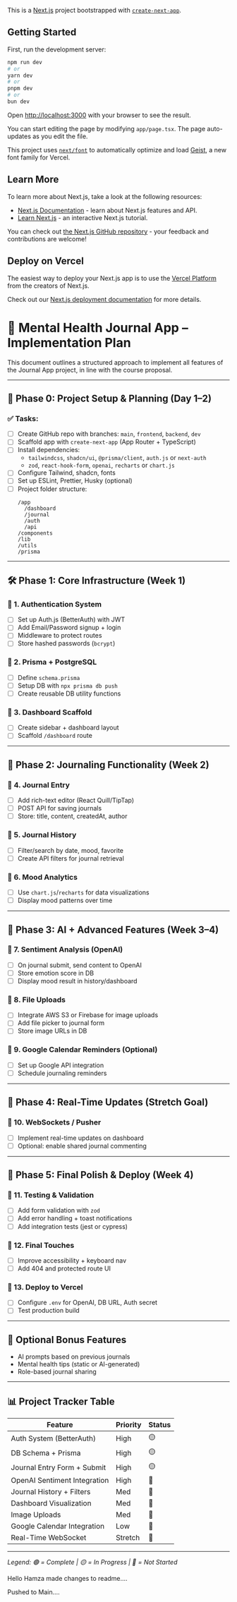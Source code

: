 This is a [Next.js](https://nextjs.org) project bootstrapped with [`create-next-app`](https://nextjs.org/docs/app/api-reference/cli/create-next-app).

## Getting Started

First, run the development server:

```bash
npm run dev
# or
yarn dev
# or
pnpm dev
# or
bun dev
```

Open [http://localhost:3000](http://localhost:3000) with your browser to see the result.

You can start editing the page by modifying `app/page.tsx`. The page auto-updates as you edit the file.

This project uses [`next/font`](https://nextjs.org/docs/app/building-your-application/optimizing/fonts) to automatically optimize and load [Geist](https://vercel.com/font), a new font family for Vercel.

## Learn More

To learn more about Next.js, take a look at the following resources:

- [Next.js Documentation](https://nextjs.org/docs) - learn about Next.js features and API.
- [Learn Next.js](https://nextjs.org/learn) - an interactive Next.js tutorial.

You can check out [the Next.js GitHub repository](https://github.com/vercel/next.js) - your feedback and contributions are welcome!

## Deploy on Vercel

The easiest way to deploy your Next.js app is to use the [Vercel Platform](https://vercel.com/new?utm_medium=default-template&filter=next.js&utm_source=create-next-app&utm_campaign=create-next-app-readme) from the creators of Next.js.

Check out our [Next.js deployment documentation](https://nextjs.org/docs/app/building-your-application/deploying) for more details.



# 📘 Mental Health Journal App – Implementation Plan

This document outlines a structured approach to implement all features of the Journal App project, in line with the course proposal.

---

## 📐 Phase 0: Project Setup & Planning (Day 1–2)

### ✅ Tasks:
- [ ] Create GitHub repo with branches: `main`, `frontend`, `backend`, `dev`
- [ ] Scaffold app with `create-next-app` (App Router + TypeScript)
- [ ] Install dependencies:
  - `tailwindcss`, `shadcn/ui`, `@prisma/client`, `auth.js` or `next-auth`
  - `zod`, `react-hook-form`, `openai`, `recharts` or `chart.js`
- [ ] Configure Tailwind, shadcn, fonts
- [ ] Set up ESLint, Prettier, Husky (optional)
- [ ] Project folder structure:
  ```
  /app
    /dashboard
    /journal
    /auth
    /api
  /components
  /lib
  /utils
  /prisma
  ```

----------------------------------------------------

## 🛠️ Phase 1: Core Infrastructure (Week 1)

### 🧩 1. Authentication System
- [ ] Set up Auth.js (BetterAuth) with JWT
- [ ] Add Email/Password signup + login
- [ ] Middleware to protect routes
- [ ] Store hashed passwords (`bcrypt`)

### 🧩 2. Prisma + PostgreSQL
- [ ] Define `schema.prisma`
- [ ] Setup DB with `npx prisma db push`
- [ ] Create reusable DB utility functions

### 🧩 3. Dashboard Scaffold
- [ ] Create sidebar + dashboard layout
- [ ] Scaffold `/dashboard` route

---

## 📘 Phase 2: Journaling Functionality (Week 2)

### 🧩 4. Journal Entry
- [ ] Add rich-text editor (React Quill/TipTap)
- [ ] POST API for saving journals
- [ ] Store: title, content, createdAt, author

### 🧩 5. Journal History
- [ ] Filter/search by date, mood, favorite
- [ ] Create API filters for journal retrieval

### 🧩 6. Mood Analytics
- [ ] Use `chart.js`/`recharts` for data visualizations
- [ ] Display mood patterns over time

---

## 🤖 Phase 3: AI + Advanced Features (Week 3–4)

### 🧩 7. Sentiment Analysis (OpenAI)
- [ ] On journal submit, send content to OpenAI
- [ ] Store emotion score in DB
- [ ] Display mood result in history/dashboard

### 🧩 8. File Uploads
- [ ] Integrate AWS S3 or Firebase for image uploads
- [ ] Add file picker to journal form
- [ ] Store image URLs in DB

### 🧩 9. Google Calendar Reminders (Optional)
- [ ] Set up Google API integration
- [ ] Schedule journaling reminders

---

## 🔄 Phase 4: Real-Time Updates (Stretch Goal)

### 🧩 10. WebSockets / Pusher
- [ ] Implement real-time updates on dashboard
- [ ] Optional: enable shared journal commenting

---

## 🔐 Phase 5: Final Polish & Deploy (Week 4)

### 🧩 11. Testing & Validation
- [ ] Add form validation with `zod`
- [ ] Add error handling + toast notifications
- [ ] Add integration tests (jest or cypress)

### 🧩 12. Final Touches
- [ ] Improve accessibility + keyboard nav
- [ ] Add 404 and protected route UI

### 🧩 13. Deploy to Vercel
- [ ] Configure `.env` for OpenAI, DB URL, Auth secret
- [ ] Test production build

---

## 🧩 Optional Bonus Features
- AI prompts based on previous journals
- Mental health tips (static or AI-generated)
- Role-based journal sharing

---          

## 📊 Project Tracker Table

| Feature                         | Priority | Status   |
|---------------------------------|----------|----------|
| Auth System (BetterAuth)        | High     | 🟡       |
| DB Schema + Prisma              | High     | 🟡       |
| Journal Entry Form + Submit     | High     | 🟡       |
| OpenAI Sentiment Integration    | High     | 🔴       |
| Journal History + Filters       | Med      | 🔴       |
| Dashboard Visualization         | Med      | 🔴       |
| Image Uploads                   | Med      | 🔴       |
| Google Calendar Integration     | Low      | 🔴       |
| Real-Time WebSocket             | Stretch  | 🔴       |

---

*Legend: 🟢 = Complete | 🟡 = In Progress | 🔴 = Not Started*

Hello Hamza made changes to readme....

Pushed to Main....

